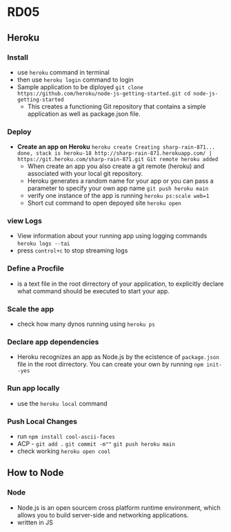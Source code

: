 # RD05

## Heroku

### Install

- use `heroku` command in terminal
- then use `heroku login` command to login
- Sample application to be diployed
`git clone https://github.com/heroku/node-js-getting-started.git
cd node-js-getting-started`
  - This creates a functioning Git repository that contains a simple application as well as package.json file.

### Deploy

- **Create an app on Heroku**
`heroku create
Creating sharp-rain-871... done, stack is heroku-18
http://sharp-rain-871.herokuapp.com/ | https://git.heroku.com/sharp-rain-871.git
Git remote heroku added`
  - When create an app you also create a git remote (heroku) and associated with your local git repository.
  - Heroku generates a random name for your app or you can pass a parameter to specify your own app name
  `git push heroku main`
  - verify one instance of the app is running
  `heroku ps:scale web=1`
  - Short cut command to open depoyed site `heroku open`

### view Logs

- View information about your running app using logging commands
`heroku logs --tai`
- press `control+c` to stop streaming logs

### Define a Procfile

- is a text file in the root dirrectory of your application, to explicitly declare what command should be executed to start your app.

### Scale the app

- check how many dynos running using `heroku ps`

### Declare app dependencies

- Heroku recognizes an app as Node.js by the ecistence of `package.json` file in the root dirrectory. You can create your own by running `npm init--yes`

### Run app locally

- use the `heroku local` command

### Push Local Changes

- run `npm install cool-ascii-faces`
- ACP - `git add .` `git commit -m""` `git push heroku main`
- check working `heroku open cool`

## How to Node

### Node

- Node.js is an open sourcem cross platform runtime environment, which allows you to build server-side and networking applications. 
- written in JS

